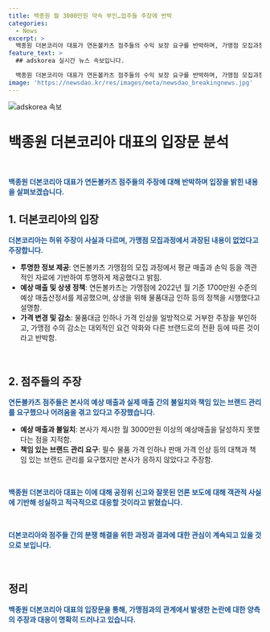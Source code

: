 ```yaml
---
title: 백종원 월 3000만원 약속 부인…업주들 주장에 반박
categories:
  - News
excerpt: >
  백종원 더본코리아 대표가 연돈볼카츠 점주들의 수익 보장 요구를 반박하며, 가맹점 모집과정에서 허위·과장된 약속이 없었다고 주장했다. 연돈볼카츠가맹점의 월 평균 매출이 타 브랜드와 비슷하며, 가맹점과의 상생을 위해 물품대금 인하 등을 진행했다고 설명했다. 더본코리아는 일부 가맹점주들의 공정위 신고와 잘못된 언론 보도에 대해 성실하고 적극적으로 대응할 예정이라고 덧붙였다. 이에 반박하는 연돈볼카츠 점주 8명은 더본코리아 본사 앞에서 집회를 열고 공정위에 신고서를 제출할 예정이다.
feature_text: >
  ## adskorea 실시간 뉴스 속보입니다.

  백종원 더본코리아 대표가 연돈볼카츠 점주들의 수익 보장 요구를 반박하며, 가맹점 모집과정에서 허위·과장된 약속이 없었다고 주장했다. 연돈볼카츠가맹점의 월 평균 매출이 타 브랜드와 비슷하며, 가맹점과의 상생을 위해 물품대금 인하 등을 진행했다고 설명했다. 더본코리아는 일부 가맹점주들의 공정위 신고와 잘못된 언론 보도에 대해 성실하고 적극적으로 대응할 예정이라고 덧붙였다. 이에 반박하는 연돈볼카츠 점주 8명은 더본코리아 본사 앞에서 집회를 열고 공정위에 신고서를 제출할 예정이다.
image: 'https://newsdao.kr/res/images/meta/newsdao_breakingnews.jpg'
---
```


<p><img src="https://newsdao.kr/res/images/meta/newsdao_breakingnews.jpg" alt="adskorea 속보" /></p>

<h1>백종원 더본코리아 대표의 입장문 분석</h1>

<p data-ke-size="size16">&nbsp;</p>

<p data-ke-size="size16"><b><span style="color: #1a5490;">백종원 더본코리아 대표가 연돈볼카츠 점주들의 주장에 대해 반박하며 입장을 밝힌 내용을 살펴보겠습니다.</span></b></p>

<h2 data-ke-size="size26">1. 더본코리아의 입장</h2>

<p data-ke-size="size16"><b><span style="color: #1a5490;">더본코리아는 허위 주장이 사실과 다르며, 가맹점 모집과정에서 과장된 내용이 없었다고 주장합니다.</span></b></p>

<ul>
<li><b>투명한 정보 제공</b>: 연돈볼카츠 가맹점의 모집 과정에서 평균 매출과 손익 등을 객관적인 자료에 기반하여 투명하게 제공했다고 밝힘.</li>
<li><b>예상 매출 및 상생 정책</b>: 연돈볼카츠는 가맹점에 2022년 월 기준 1700만원 수준의 예상 매출산정서를 제공했으며, 상생을 위해 물품대금 인하 등의 정책을 시행했다고 설명함.</li>
<li><b>가격 변경 및 감소</b>: 물품대금 인하나 가격 인상을 일방적으로 거부한 주장을 부인하고, 가맹점 수의 감소는 대외적인 요건 악화와 다른 브랜드로의 전환 등에 따른 것이라고 반박함.</li>
</ul>

<p data-ke-size="size16">&nbsp;</p>

<h2 data-ke-size="size26">2. 점주들의 주장</h2>

<p data-ke-size="size16"><b><span style="color: #1a5490;">연돈볼카츠 점주들은 본사의 예상 매출과 실제 매출 간의 불일치와 책임 있는 브랜드 관리를 요구했으나 어려움을 겪고 있다고 주장했습니다.</span></b></p>

<ul>
<li><b>예상 매출과 불일치</b>: 본사가 제시한 월 3000만원 이상의 예상매출을 달성하지 못했다는 점을 지적함.</li>
<li><b>책임 있는 브랜드 관리 요구</b>: 필수 물품 가격 인하나 판매 가격 인상 등의 대책과 책임 있는 브랜드 관리를 요구했지만 본사가 응하지 않았다고 주장함.</li>
</ul>

<p data-ke-size="size16">&nbsp;</p>

<p data-ke-size="size16"><b><span style="color: #1a5490;">백종원 더본코리아 대표는 이에 대해 공정위 신고와 잘못된 언론 보도에 대해 객관적 사실에 기반해 성실하고 적극적으로 대응할 것이라고 밝혔습니다.</span><b></p>

<p data-ke-size="size16">&nbsp;</p>

<p data-ke-size="size16"><b><span style="color: #1a5490;">더본코리아와 점주들 간의 분쟁 해결을 위한 과정과 결과에 대한 관심이 계속되고 있을 것으로 보입니다.</span></b></p>

<p data-ke-size="size16">&nbsp;</p>

<h2 data-ke-size="size26">정리</h2>

<p data-ke-size="size16"><b><span style="color: #1a5490;">백종원 더본코리아 대표의 입장문을 통해, 가맹점과의 관계에서 발생한 논란에 대한 양측의 주장과 대응이 명확히 드러나고 있습니다.</span></b></p>

